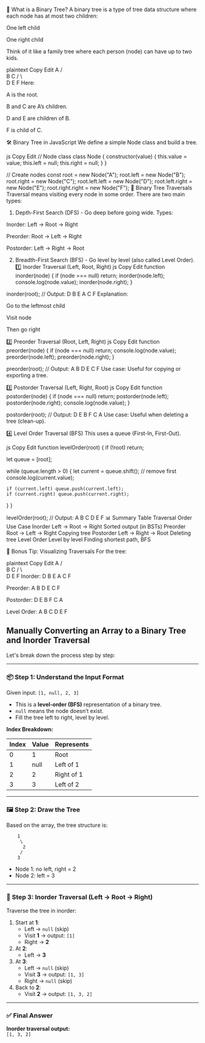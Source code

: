 🌳 What is a Binary Tree?
A binary tree is a type of tree data structure where each node has at most two children:

One left child

One right child

Think of it like a family tree where each person (node) can have up to two kids.

plaintext
Copy
Edit
        A
       / \
      B   C
     / \   \
    D   E   F
Here:

A is the root.

B and C are A’s children.

D and E are children of B.

F is child of C.

🛠️ Binary Tree in JavaScript
We define a simple Node class and build a tree.

js
Copy
Edit
// Node class
class Node {
  constructor(value) {
    this.value = value;
    this.left = null;
    this.right = null;
  }
}

// Create nodes
const root = new Node("A");
root.left = new Node("B");
root.right = new Node("C");
root.left.left = new Node("D");
root.left.right = new Node("E");
root.right.right = new Node("F");
🔁 Binary Tree Traversals
Traversal means visiting every node in some order. There are two main types:

1. Depth-First Search (DFS) - Go deep before going wide.
Types:

Inorder: Left → Root → Right

Preorder: Root → Left → Right

Postorder: Left → Right → Root

2. Breadth-First Search (BFS) - Go level by level (also called Level Order).
1️⃣ Inorder Traversal (Left, Root, Right)
js
Copy
Edit
function inorder(node) {
  if (node === null) return;
  inorder(node.left);
  console.log(node.value);
  inorder(node.right);
}

inorder(root); // Output: D B E A C F
Explanation:

Go to the leftmost child

Visit node

Then go right

2️⃣ Preorder Traversal (Root, Left, Right)
js
Copy
Edit
function preorder(node) {
  if (node === null) return;
  console.log(node.value);
  preorder(node.left);
  preorder(node.right);
}

preorder(root); // Output: A B D E C F
Use case: Useful for copying or exporting a tree.

3️⃣ Postorder Traversal (Left, Right, Root)
js
Copy
Edit
function postorder(node) {
  if (node === null) return;
  postorder(node.left);
  postorder(node.right);
  console.log(node.value);
}

postorder(root); // Output: D E B F C A
Use case: Useful when deleting a tree (clean-up).

4️⃣ Level Order Traversal (BFS)
This uses a queue (First-In, First-Out).

js
Copy
Edit
function levelOrder(root) {
  if (!root) return;

  let queue = [root];

  while (queue.length > 0) {
    let current = queue.shift(); // remove first
    console.log(current.value);

    if (current.left) queue.push(current.left);
    if (current.right) queue.push(current.right);
  }
}

levelOrder(root); // Output: A B C D E F
📊 Summary Table
Traversal	Order	Use Case
Inorder	Left → Root → Right	Sorted output (in BSTs)
Preorder	Root → Left → Right	Copying tree
Postorder	Left → Right → Root	Deleting tree
Level Order	Level by level	Finding shortest path, BFS

🧠 Bonus Tip: Visualizing Traversals
For the tree:

plaintext
Copy
Edit
        A
       / \
      B   C
     / \   \
    D   E   F
Inorder: D B E A C F

Preorder: A B D E C F

Postorder: D E B F C A

Level Order: A B C D E F



## Manually Converting an Array to a Binary Tree and Inorder Traversal

Let's break down the process step by step:

---

### 📦 Step 1: Understand the Input Format

Given input: `[1, null, 2, 3]`

- This is a **level-order (BFS)** representation of a binary tree.
- `null` means the node doesn’t exist.
- Fill the tree left to right, level by level.

**Index Breakdown:**

| Index | Value | Represents      |
|-------|-------|----------------|
| 0     | 1     | Root           |
| 1     | null  | Left of 1      |
| 2     | 2     | Right of 1     |
| 3     | 3     | Left of 2      |

---

### 🖼️ Step 2: Draw the Tree

Based on the array, the tree structure is:

```
    1
     \
      2
     /
    3
```

- Node 1: no left, right = 2
- Node 2: left = 3

---

### 🔄 Step 3: Inorder Traversal (Left → Root → Right)

Traverse the tree in inorder:

1. Start at **1**:
    - Left → `null` (skip)
    - Visit **1** → output: `[1]`
    - Right → **2**
2. At **2**:
    - Left → **3**
3. At **3**:
    - Left → `null` (skip)
    - Visit **3** → output: `[1, 3]`
    - Right → `null` (skip)
4. Back to **2**:
    - Visit **2** → output: `[1, 3, 2]`

---

### ✅ Final Answer

**Inorder traversal output:**  
`[1, 3, 2]`
